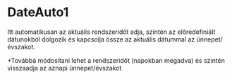 # DateAuto1
Itt automatikusan az aktuális rendszeridőt adja, szintén az előredefiniált dátunokból dolgozik és kapcsolja össze az aktuális dátummal az ünnepet/évszakot.

+Továbbá módositani lehet a rendszeridőt (napokban megadva) és szintén visszaadja az aznapi ünnepet/évszakot
